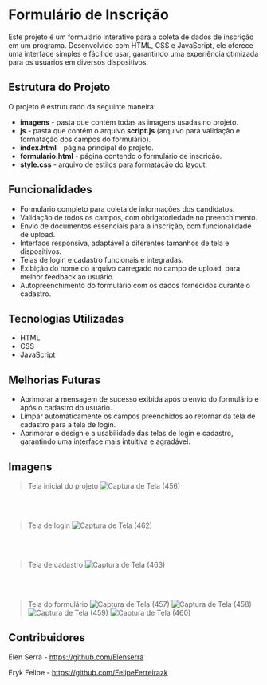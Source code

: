# Formulário de Inscrição

Este projeto é um formulário interativo para a coleta de dados de inscrição em um programa. Desenvolvido com HTML, CSS e JavaScript, ele oferece uma interface simples e fácil de usar, garantindo uma experiência otimizada para os usuários em diversos dispositivos.

## Estrutura do Projeto
O projeto é estruturado da seguinte maneira:
  - **imagens** - pasta que contém todas as imagens usadas no projeto.
  - **js** - pasta que contém o arquivo **script.js** (arquivo para validação e formatação dos campos do formulário).
  - **index.html** - página principal do projeto.
  - **formulario.html** - página contendo o formulário de inscrição.
  - **style.css** - arquivo de estilos para formatação do layout.
## Funcionalidades
  - Formulário completo para coleta de informações dos candidatos.
  - Validação de todos os campos, com obrigatoriedade no preenchimento.
  - Envio de documentos essenciais para a inscrição, com funcionalidade de upload.
  - Interface responsiva, adaptável a diferentes tamanhos de tela e dispositivos.
  - Telas de login e cadastro funcionais e integradas.
  - Exibição do nome do arquivo carregado no campo de upload, para melhor feedback ao usuário.
  - Autopreenchimento do formulário com os dados fornecidos durante o cadastro.
## Tecnologias Utilizadas
  - HTML
  - CSS
  - JavaScript
## Melhorias Futuras
  - Aprimorar a mensagem de sucesso exibida após o envio do formulário e após o cadastro do usuário.
  - Limpar automaticamente os campos preenchidos ao retornar da tela de cadastro para a tela de login.
  - Aprimorar o design e a usabilidade das telas de login e cadastro, garantindo uma interface mais intuitiva e agradável.
## Imagens
  > Tela inicial do projeto 
  ![Captura de Tela (456)](https://github.com/user-attachments/assets/27162bae-0005-4e07-8d50-ac8a9b8f4a2e)

  <br><br>

  > Tela de login
  ![Captura de Tela (462)](https://github.com/user-attachments/assets/12d7374c-69d3-4144-9bc1-d99731fcf9b4)

  <br><br>

  > Tela de cadastro
  ![Captura de Tela (463)](https://github.com/user-attachments/assets/df885a32-e86a-4ed8-abd5-f31c10b6e23b)

  <br><br>
  
  > Tela do formulário
  ![Captura de Tela (457)](https://github.com/user-attachments/assets/c9599b3f-b1e0-4f7a-88b1-a39c4ff4e45a)
  ![Captura de Tela (458)](https://github.com/user-attachments/assets/7ea95c60-faba-4220-95f2-29b39e701d96)
  ![Captura de Tela (459)](https://github.com/user-attachments/assets/0bf9b406-372b-4ea0-b4ca-d5e907e2571e)
  ![Captura de Tela (460)](https://github.com/user-attachments/assets/92348f12-280a-4269-b5a6-3cb6c6c47ac5)

## Contribuidores
  Elen Serra - https://github.com/Elenserra
  
  Eryk Felipe - https://github.com/FelipeFerreirazk

